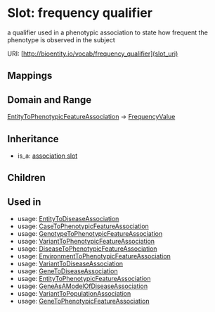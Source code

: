 # Slot: frequency qualifier


a qualifier used in a phenotypic association to state how frequent the phenotype is observed in the subject

URI: [http://bioentity.io/vocab/frequency_qualifier](slot_uri)
## Mappings

## Domain and Range

[EntityToPhenotypicFeatureAssociation](EntityToPhenotypicFeatureAssociation.md) -> [FrequencyValue](FrequencyValue.md)
## Inheritance

 *  is_a: [association slot](association_slot.md)
## Children

## Used in

 *  usage: [EntityToDiseaseAssociation](EntityToDiseaseAssociation.md)
 *  usage: [CaseToPhenotypicFeatureAssociation](CaseToPhenotypicFeatureAssociation.md)
 *  usage: [GenotypeToPhenotypicFeatureAssociation](GenotypeToPhenotypicFeatureAssociation.md)
 *  usage: [VariantToPhenotypicFeatureAssociation](VariantToPhenotypicFeatureAssociation.md)
 *  usage: [DiseaseToPhenotypicFeatureAssociation](DiseaseToPhenotypicFeatureAssociation.md)
 *  usage: [EnvironmentToPhenotypicFeatureAssociation](EnvironmentToPhenotypicFeatureAssociation.md)
 *  usage: [VariantToDiseaseAssociation](VariantToDiseaseAssociation.md)
 *  usage: [GeneToDiseaseAssociation](GeneToDiseaseAssociation.md)
 *  usage: [EntityToPhenotypicFeatureAssociation](EntityToPhenotypicFeatureAssociation.md)
 *  usage: [GeneAsAModelOfDiseaseAssociation](GeneAsAModelOfDiseaseAssociation.md)
 *  usage: [VariantToPopulationAssociation](VariantToPopulationAssociation.md)
 *  usage: [GeneToPhenotypicFeatureAssociation](GeneToPhenotypicFeatureAssociation.md)
